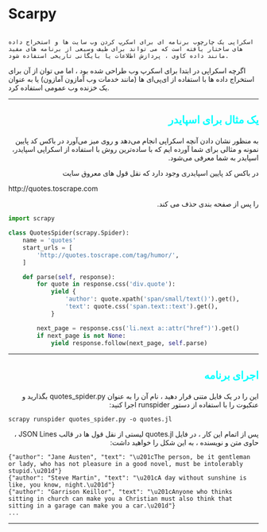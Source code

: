 # Scarpy

<p dir="rtl" align="right">

~~~text

اسکراپی یک چارچوب برنامه ای برای اسکرپ کردن وب سایت ها و استخراج داده های ساختار یافته است که می تواند برای طیف وسیعی از برنامه های مفید مانند داده کاوی ، پردازش اطلاعات یا بایگانی تاریخی استفاده شود.

~~~

اگرچه اسکراپی در ابتدا برای اسکرپ وب طراحی شده بود ، اما می توان از آن برای استخراج داده ها با استفاده از ای‌پی‌ای ها (مانند خدمات وب آمازون آمازون) یا به عنوان یک خزنده وب عمومی استفاده کرد.

___

## <p dir="rtl" lang="fa-IR"> <span style="color:Cyan"> **یک مثال برای اسپایدر** </span> </p>

<p dir="rtl" lang="fa-IR"> 
به منظور نشان دادن آنچه اسکراپی انجام می‌دهد و روی میز می‌آورد در باکس کد پایین نمونه و مثالی برای شما آورده ایم که با ساده‌ترین روش با استفاده از اسکراپی اسپایدر، اسپایدر به شما معرفی می‌شود.
</p>

<p dir="rtl" lang="fa-IR"> 
در باکس کد پایین اسپایدری وجود دارد که نقل قول های معروق سایت <p>http://quotes.toscrape.com</p> 

<p dir="rtl" lang="fa-IR"> 
را پس از صفحه بندی حذف می کند.
</p>


```python
import scrapy

class QuotesSpider(scrapy.Spider):
    name = 'quotes'
    start_urls = [
        'http://quotes.toscrape.com/tag/humor/',
    ]

    def parse(self, response):
        for quote in response.css('div.quote'):
            yield {
                'author': quote.xpath('span/small/text()').get(),
                'text': quote.css('span.text::text').get(),
            }

        next_page = response.css('li.next a::attr("href")').get()
        if next_page is not None:
            yield response.follow(next_page, self.parse)
```
___ 

## <p dir="rtl" lang="fa-IR"><span style="color:Cyan">**اجرای برنامه**</span> </p>
<p dir="rtl" lang="fa-IR">
این را در یک فایل متنی قرار دهید ، نام آن را به عنوان quotes_spider.py بگذارید و عنکبوت را با استفاده از دستور runspider اجرا کنید: </p>

```text
scrapy runspider quotes_spider.py -o quotes.jl
```

<p dir="rtl" lang="fa-IR"> 
پس از اتمام این کار ، در فایل quotes.jl لیستی از نقل قول ها در قالب JSON Lines ، حاوی متن و نویسنده ، به این شکل را خواهید داشت:
<p>

```text
{"author": "Jane Austen", "text": "\u201cThe person, be it gentleman or lady, who has not pleasure in a good novel, must be intolerably stupid.\u201d"}
{"author": "Steve Martin", "text": "\u201cA day without sunshine is like, you know, night.\u201d"}
{"author": "Garrison Keillor", "text": "\u201cAnyone who thinks sitting in church can make you a Christian must also think that sitting in a garage can make you a car.\u201d"}
...
```
___


